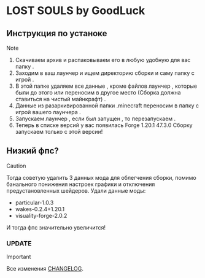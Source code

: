 # LOST SOULS by GoodLuck

## Инструкция по устаноке
> [!NOTE]
>1. Скачиваем архив и распаковываем его в любую удобную для вас папку .
>2. Заходим в ваш лаунчер и ищем директорию сборки и саму папку с игрой .
>3. В этой папке удаляем все данные , кроме файлов лаунчер , которые были до этого или переносим в другое место (Сборка должна ставиться на чистый майнкрафт) .
>4. Данные из разархивированной папки .minecraft переносим в папку с игрой вашего лаунчера .
>5. Запускаем лаунчер , если был запущен , то перезапускаем .
>6. Теперь в списке версий у вас появилась Forge 1.20.1 47.3.0
Сборку запускаем только с этой версии!

## Низкий фпс?
> [!CAUTION]
>Тогда советую удалить 3 данных мода для облегчения сборки, помимо банального понижения настроек графики и отключения предустановленных шейдеров.
>Удали данные моды: 
>* particular-1.0.3
>* wakes-0.2.4+1.20.1
>* visuality-forge-2.0.2

И тогда фпс значительно увеличится!

### UPDATE
> [!IMPORTANT]  
> Все изменения [CHANGELOG](https://github.com/GoodLuckTeam/lostsouls-gl-client/blob/main/CHANGELOG.md).
